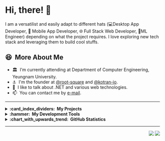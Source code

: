 # Hi, there! :wave:

I am a versatilist and easily adapt to different hats (:computer:Desktop App Developer, :iphone: Mobile App Developer, :globe_with_meridians: Full Stack Web Developer, :brain:ML Engineer) depending on what the project requires. I love exploring new tech stack and leveraging them to build cool stuffs.

## :laughing: &nbsp;More About Me
 * :classical_building: &nbsp;I'm currently attending at Department of Computer Engineering, Yeungnam University.
 * :anchor: &nbsp;I'm the founder at [@root-square](https://github.com/root-square) and [@kotran-io](https://github.com/kotran-io).
 * :speech_balloon: &nbsp;I like to talk about .NET and various web technologies.
 * :mailbox: &nbsp;You can contact me by [e-mail](mailto:junimiso04@naver.com).

---

<details> 
  <summary><b>:card_index_dividers: &nbsp;My Projects</b></summary>

  <p>
    <table width="100%">
      <th>NAME</th>
      <th>DESCRIPTION</th>
      <th>STARTED IN</th>
      <th>TECHNOLOGIES</th>
      <tr>
        <td align="center">
          <img alt="kotran" src="https://github.com/kotran-io/kotran-assets/blob/main/images/symbol/symbol_colored.svg" height="36">
          <p><b>Kotran</b></p>
        </td>
        <td>
          Kotran is an open source neural machine translator.
        </td>
        <td align="center">
          June, 2023
        </td>
        <td>
          Next.js, Node.js, ONNX Runtime, OpenNMT, PyTorch, React
        </td>
      </tr>
    </table>
  </p>
</details>

<details> 
  <summary><b>:hammer: &nbsp;My Development Tools</b></summary>
  
  <h4>:keyboard: &nbsp;Programming and Markup Languages</h4>
  <p>
    <img alt="Static Badge" src="https://img.shields.io/badge/C-blue?style=flat-square&logo=c&logoColor=white">
    <img alt="Static Badge" src="https://img.shields.io/badge/C%2B%2B-crimson?style=flat-square&logo=c%2B%2B&logoColor=white">
    <img alt="Static Badge" src="https://img.shields.io/badge/C%23-darkviolet?style=flat-square&logo=csharp">
    <img alt="Static Badge" src="https://img.shields.io/badge/CSS-orange?style=flat-square&logo=css3&logoColor=white">
    <img alt="Static Badge" src="https://img.shields.io/badge/Dart-dodgerblue?style=flat-square&logo=dart&logoColor=white">
    <img alt="Static Badge" src="https://img.shields.io/badge/Go-royalblue?style=flat-square&logo=go&logoColor=white">
    <img alt="Static Badge" src="https://img.shields.io/badge/HTML-orange?style=flat-square&logo=html5&logoColor=white">
    <img alt="Static Badge" src="https://img.shields.io/badge/JavaScript-yellow?style=flat-square&logo=javascript&logoColor=white">
    <img alt="Static Badge" src="https://img.shields.io/badge/Kotlin-darkviolet?style=flat-square&logo=kotlin&logoColor=white">
    <img alt="Static Badge" src="https://img.shields.io/badge/Markdown-black?style=flat-square&logo=markdown&logoColor=white">
    <img alt="Static Badge" src="https://img.shields.io/badge/PHP-blue?style=flat-square&logo=php&logoColor=white">
    <img alt="Static Badge" src="https://img.shields.io/badge/PowerShell-midnightblue?style=flat-square&logo=powershell&logoColor=white">
    <img alt="Static Badge" src="https://img.shields.io/badge/Python-blue?style=flat-square&logo=python&logoColor=white">
    <img alt="Static Badge" src="https://img.shields.io/badge/Rust-black?style=flat-square&logo=rust&logoColor=white">
    <img alt="Static Badge" src="https://img.shields.io/badge/TypeScript-royalblue?style=flat-square&logo=typescript&logoColor=white">
  </p>

  <h4>:books: &nbsp;Frameworks and Libraries</h4>
  <p>
    <img alt="Static Badge" src="https://img.shields.io/badge/.NET-darkviolet?style=flat-square&logo=.net&logoColor=white">
    <img alt="Static Badge" src="https://img.shields.io/badge/Electron-blue?style=flat-square&logo=electron&logoColor=white">
    <img alt="Static Badge" src="https://img.shields.io/badge/Flutter-dodgerblue?style=flat-square&logo=flutter&logoColor=white">
    <img alt="Static Badge" src="https://img.shields.io/badge/GitHub%20Actions-black?style=flat-square&logo=githubactions&logoColor=white">
    <img alt="Static Badge" src="https://img.shields.io/badge/Next.js-black?style=flat-square&logo=next.js&logoColor=white">
    <img alt="Static Badge" src="https://img.shields.io/badge/Node.js-green?style=flat-square&logo=node.js&logoColor=white">
    <img alt="Static Badge" src="https://img.shields.io/badge/Numpy-forestgreen?style=flat-square&logo=numpy&logoColor=white">
    <img alt="Static Badge" src="https://img.shields.io/badge/Pandas-darkviolet?style=flat-square&logo=pandas&logoColor=white">
    <img alt="Static Badge" src="https://img.shields.io/badge/PyTorch-orange?style=flat-square&logo=pytorch&logoColor=white">
    <img alt="Static Badge" src="https://img.shields.io/badge/React-blue?style=flat-square&logo=react&logoColor=white">
  </p>

  <h4>:cloud: &nbsp;Cloud Computing and Databases</h4>
  <p>
    <img alt="Static Badge" src="https://img.shields.io/badge/AWS-orangered?style=flat-square&logo=amazonaws&logoColor=white">
    <img alt="Static Badge" src="https://img.shields.io/badge/Cloudflare-orange?style=flat-square&logo=cloudflare&logoColor=white">
    <img alt="Static Badge" src="https://img.shields.io/badge/GitHub%20Pages-black?style=flat-square&logo=github&logoColor=white">
    <img alt="Static Badge" src="https://img.shields.io/badge/MySQL-midnightblue?style=flat-square&logo=mysql&logoColor=white">
    <img alt="Static Badge" src="https://img.shields.io/badge/SQLite-steelblue?style=flat-square&logo=sqlite&logoColor=white">
  </p>

  <h4>:computer: &nbsp;Software and Tools</h4>
  <p>
    <img alt="Static Badge" src="https://img.shields.io/badge/Adobe%20Illustrator-orange?style=flat-square&logo=adobeillustrator&logoColor=white">
    <img alt="Static Badge" src="https://img.shields.io/badge/Adobe%20Photoshop-royalblue?style=flat-square&logo=adobephotoshop&logoColor=white">
    <img alt="Static Badge" src="https://img.shields.io/badge/Android%20Studio-limegreen?style=flat-square&logo=android&logoColor=white">
    <img alt="Static Badge" src="https://img.shields.io/badge/git-orangered?style=flat-square&logo=git&logoColor=white">
    <img alt="Static Badge" src="https://img.shields.io/badge/Visual%20Studio-darkviolet?style=flat-square&logo=visualstudio&logoColor=white">
    <img alt="Static Badge" src="https://img.shields.io/badge/Visual%20Studio%20Code-dodgerblue?style=flat-square&logo=visualstudiocode&logoColor=white">
  </p>
</details>

<details> 
  <summary><b>:chart_with_upwards_trend: &nbsp;GitHub Statistics</b></summary>
  <br>
  <p>
    <img alt="overview" src="https://raw.githubusercontent.com/handbros/github-stats-transparent/output/generated/overview.svg">
    <img alt="languages" src="https://raw.githubusercontent.com/handbros/github-stats-transparent/output/generated/languages.svg">
  </p>
</details>

---

<p align="right">
  <img src="https://komarev.com/ghpvc/?username=handbros&style=flat-square&label=Views">
  <img src="https://badges.pufler.dev/visits/handbros/handbros?color=black&style=flat-square">
</p>
